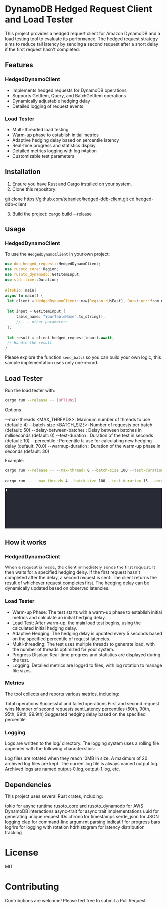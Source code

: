 # DynamoDB Hedged Request Client and Load Tester

This project provides a hedged request client for Amazon DynamoDB and a load testing tool to evaluate its performance. The hedged request strategy aims to reduce tail latency by sending a second request after a short delay if the first request hasn't completed.

## Features

### HedgedDynamoClient
- Implements hedged requests for DynamoDB operations
- Supports GetItem, Query, and BatchGetItem operations
- Dynamically adjustable hedging delay
- Detailed logging of request events

### Load Tester
- Multi-threaded load testing
- Warm-up phase to establish initial metrics
- Adaptive hedging delay based on percentile latency
- Real-time progress and statistics display
- Detailed metrics logging with log rotation
- Customizable test parameters

## Installation

1. Ensure you have Rust and Cargo installed on your system.
2. Clone this repository:

git clone https://github.com/tebanieo/hedged-ddb-client.git cd hedged-ddb-client

3. Build the project:
cargo build --release


## Usage

### HedgedDynamoClient

To use the `HedgedDynamoClient` in your own project:

```rust
use ddb_hedged_request::HedgedDynamoClient;
use rusoto_core::Region;
use rusoto_dynamodb::GetItemInput;
use std::time::Duration;

#[tokio::main]
async fn main() {
 let client = HedgedDynamoClient::new(Region::UsEast1, Duration::from_millis(50));
 
 let input = GetItemInput {
     table_name: "YourTableName".to_string(),
     // ... other parameters
 };

 let result = client.hedged_request(input).await;
 // Handle the result
}
```

Please explore the function `send_batch` so you can build your own logic, this sample implementation uses only one record. 

## Load Tester

Run the load tester with:

```bash
cargo run --release -- [OPTIONS]
```

Options

--max-threads <MAX_THREADS>: Maximum number of threads to use (default: 4)
--batch-size <BATCH_SIZE>: Number of requests per batch (default: 50)
--delay-between-batches <DELAY>: Delay between batches in milliseconds (default: 0)
--test-duration <DURATION>: Duration of the test in seconds (default: 10)
--percentile <PERCENTILE>: Percentile to use for calculating new hedging delay (default: 70.0)
--warmup-duration <DURATION>: Duration of the warm-up phase in seconds (default: 30)

Example:

```bash
cargo run --release -- --max-threads 8 --batch-size 100 --test-duration 300 --percentile 95 --warmup-duration 60

cargo run -- --max-threads 4 --batch-size 100 --test-duration 15 --percentile 80 --warmup-duration 10
```

![DynamoDB](./docs/hedge.gif)

## How it works

### HedgedDynamoClient

When a request is made, the client immediately sends the first request.
It then waits for a specified hedging delay.
If the first request hasn't completed after the delay, a second request is sent.
The client returns the result of whichever request completes first.
The hedging delay can be dynamically updated based on observed latencies.

### Load Tester

- Warm-up Phase: The test starts with a warm-up phase to establish initial metrics and calculate an initial hedging delay.
- Load Test: After warm-up, the main load test begins, using the calculated initial hedging delay.
- Adaptive Hedging: The hedging delay is updated every 5 seconds based on the specified percentile of request latencies.
- Multi-threading: The test uses multiple threads to generate load, with the number of threads optimized for your system.
- Progress Display: Real-time progress and statistics are displayed during the test.
- Logging: Detailed metrics are logged to files, with log rotation to manage file sizes.

### Metrics

The tool collects and reports various metrics, including:

Total operations
Successful and failed operations
First and second request wins
Number of second requests sent
Latency percentiles (50th, 90th, 95th, 99th, 99.9th)
Suggested hedging delay based on the specified percentile

### Logging

Logs are written to the log/ directory. The logging system uses a rolling file appender with the following characteristics:

Log files are rotated when they reach 10MB in size.
A maximum of 20 archived log files are kept.
The current log file is always named output.log.
Archived logs are named output-0.log, output-1.log, etc.

## Dependencies

This project uses several Rust crates, including:

tokio for async runtime
rusoto_core and rusoto_dynamodb for AWS DynamoDB interactions
async-trait for async trait implementations
uuid for generating unique request IDs
chrono for timestamps
serde_json for JSON logging
clap for command-line argument parsing
indicatif for progress bars
log4rs for logging with rotation
hdrhistogram for latency distribution tracking

# License

MIT 

# Contributing

Contributions are welcome! Please feel free to submit a Pull Request.
